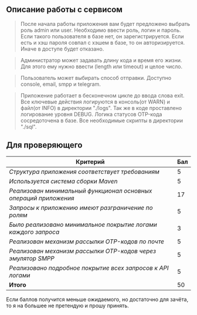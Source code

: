 ## Описание работы с сервисом

> После начала работы приложения вам будет предложено выбрать роль admin или user.
> Необходимо ввести роль, логин и пароль.
> Если такого пользователя в базе нет, он зарегистрируется.
> Если есть и хэш пароля совпал с хэшем в базе, то он авторизируется.
> Иначе в доступе будет отказано.

> Администратор может задавать длину кода и время его жизни.
> Для этого ему нужно ввести (length или timeout) и целое число.

> Пользователь может выбирать способ отправки.
> Доступно console, email, smpp и telegram.

> Приложение работает в бесконечном цикле до ввода слова exit.
> Все ключевые действия логируются в консоль(от WARN) и файл(от INFO) в директории "./logs".
> Так же в коде проставлено логирование уровня DEBUG.
> Логика статусов OTP-кода сосредоточена в базе. Все необходимые скрипты в директории "./sql".

## Для проверяющего

| **Критерий**                                                     | **Бал** |
|------------------------------------------------------------------|---------|
| *Структура приложения соответствует требованиям*                 | 5       |
| *Используется система сборки Maven*                              | 5       |
| *Реализован минимальный функционал основных операций приложения* | 17      |
| *Запросы к приложению имеют разграничение по ролям*              | 5       |
| *Было реализовано минимальное покрытие логами каждого запроса*   | 3       |
| *Реализован механизм рассылки OTP-кодов по почте*                | 5       |
| *Реализован механизм рассылки OTP-кодов через эмулятор SMPP*     | 5       |
| *Реализовано подробное покрытие всех запросов к API логами*      | 5       |
| **Итого**                                                        | 50      |

Если баллов получится меньше ожидаемого, но достаточно для зачёта, то я на большее не претендую и прошу принять.
